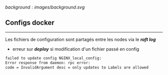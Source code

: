 $background:images/background.svg$
## Configs docker
---
Les fichiers de configuration sont partagés entre les nodes via le ***raft log***
* erreur sur ***deploy*** si modification d'un fichier passé en config
```sh
failed to update config NGINX_local_config: 
Error response from daemon: rpc error: 
code = InvalidArgument desc = only updates to Labels are allowed
```